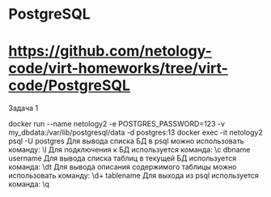 # PostgreSQL

# https://github.com/netology-code/virt-homeworks/tree/virt-code/PostgreSQL


Задача 1

docker run --name netology2 -e POSTGRES_PASSWORD=123 -v my_dbdata:/var/lib/postgresql/data -d postgres:13
docker exec -it netology2 psql -U postgres
Для вывода списка БД в psql можно использовать команду: \l
Для подключения к БД используется команда: \c dbname username
Для вывода списка таблиц в текущей БД используется команда: \dt
Для вывода описания содержимого таблицы можно использовать команду: \d+ tablename
Для выхода из psql используется команда: \q
